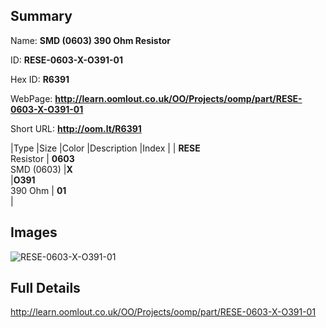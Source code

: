

## Summary
 
Name: __SMD (0603) 390 Ohm Resistor__

ID: __RESE-0603-X-O391-01__

Hex ID: __R6391__

WebPage: __http://learn.oomlout.co.uk/OO/Projects/oomp/part/RESE-0603-X-O391-01__

Short URL: __http://oom.lt/R6391__


|Type   |Size   |Color   |Description   |Index   |
| __RESE__ <br>Resistor  | __0603__<br>SMD (0603)   |__X__<br>    |__O391__<br>390 Ohm    | __01__<br>  |


## Images
![RESE-0603-X-O391-01](http://oomlout.com/oomp-gen/parts/RESE-0603-X-O391-01/RESE-0603-X-O391-01_420.jpg)

## Full Details

 http://learn.oomlout.co.uk/OO/Projects/oomp/part/RESE-0603-X-O391-01

